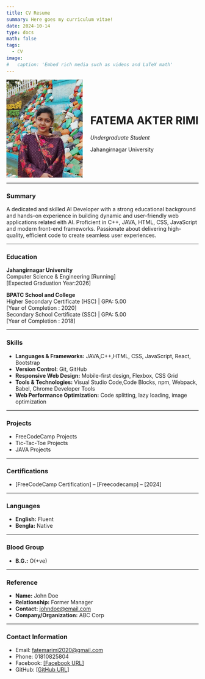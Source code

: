 ```yaml
---
title: CV Resume
summary: Here goes my curriculum vitae!
date: 2024-10-14
type: docs
math: false
tags:
  - CV
image:
#   caption: 'Embed rich media such as videos and LaTeX math'
---
```


<div style="display: flex; align-items: center;">
  <img src="Rimi.jpg" alt="FATEMA AKTER RIMI" style="width: 200px; height: auto; margin-right: 20px;">
  <div>
    <h1>FATEMA AKTER RIMI</h1>
    <p><em>Undergraduate Student</em></p>
    <p>Jahangirnagar University</p>
  </div>
</div>

---

<!-- # FATEMA AKTER RIMI  
*Undergraduate Student*  
Jahangirnagar University   -->
<!-- [Your Contact Information]  
[Your LinkedIn or Portfolio URL] -->



### **Summary**

A dedicated and skilled AI Developer with a strong educational background and hands-on experience in building dynamic and user-friendly web applications related eith AI. Proficient in C++, JAVA, HTML, CSS, JavaScript and modern front-end frameworks. Passionate about delivering high-quality, efficient code to create seamless user experiences.

---

### **Education**

**Jahangirnagar University**  
Computer Science & Engineering [Running]  
[Expected Graduation Year:2026]

**BPATC School and College**  
Higher Secondary Certificate (HSC) | GPA: 5.00  
[Year of Completion : 2020] <br> 
Secondary School Certificate (SSC) | GPA: 5.00  
[Year of Completion : 2018]

---

### **Skills**

- **Languages & Frameworks:** JAVA,C++,HTML, CSS, JavaScript, React, Bootstrap
- **Version Control:** Git, GitHub
- **Responsive Web Design:** Mobile-first design, Flexbox, CSS Grid
- **Tools & Technologies:** Visual Studio Code,Code Blocks, npm, Webpack, Babel, Chrome Developer Tools
- **Web Performance Optimization:** Code splitting, lazy loading, image optimization

---

### **Projects**

<!-- **[Project Title]**   -->
- FreeCodeCamp Projects 
- Tic-Tac-Toe Projects
- JAVA Projects
---

### **Certifications**

- [FreeCodeCamp Certification] – [Freecodecamp] – [2024]

---

### **Languages**

- **English:** Fluent
- **Bengla:** Native

---

### **Blood Group**

- **B.G.:** O(+ve)

---
### **Reference**

- **Name:** John Doe
- **Relationship:** Former Manager
- **Contact:** johndoe@email.com
- **Company/Organization:** ABC Corp
---

### **Contact Information**

- Email: fatemarimi2020@gmail.com
- Phone: 01810825804
- Facebook: [[Facebook URL]](https://www.facebook.com/profile.php?id=100070440454582&mibextid=kFxxJD)
- GitHub: [[GitHub URL](https://github.com/Rimi-351)]

 
